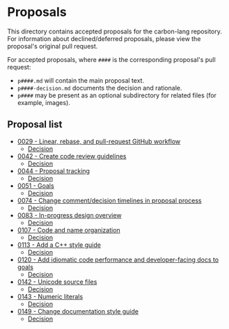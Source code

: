 # Proposals

<!--
Part of the Carbon Language project, under the Apache License v2.0 with LLVM
Exceptions. See /LICENSE for license information.
SPDX-License-Identifier: Apache-2.0 WITH LLVM-exception
-->

This directory contains accepted proposals for the carbon-lang repository. For
information about declined/deferred proposals, please view the proposal's
original pull request.

For accepted proposals, where `####` is the corresponding proposal's pull
request:

-   `p####.md` will contain the main proposal text.
-   `p####-decision.md` documents the decision and rationale.
-   `p####` may be present as an optional subdirectory for related files (for
    example, images).

## Proposal list

<!-- proposals -->
<!-- This list is updated by src/scripts/update_proposal_list.py. -->

-   [0029 - Linear, rebase, and pull-request GitHub workflow](p0029.md)
    -   [Decision](p0029_decision.md)
-   [0042 - Create code review guidelines](p0042.md)
    -   [Decision](p0042_decision.md)
-   [0044 - Proposal tracking](p0044.md)
    -   [Decision](p0044_decision.md)
-   [0051 - Goals](p0051.md)
    -   [Decision](p0051_decision.md)
-   [0074 - Change comment/decision timelines in proposal process](p0074.md)
    -   [Decision](p0074_decision.md)
-   [0083 - In-progress design overview](p0083.md)
    -   [Decision](p0083_decision.md)
-   [0107 - Code and name organization](p0107.md)
    -   [Decision](p0107_decision.md)
-   [0113 - Add a C++ style guide](p0113.md)
    -   [Decision](p0113_decision.md)
-   [0120 - Add idiomatic code performance and developer-facing docs to goals](p0120.md)
    -   [Decision](p0120_decision.md)
-   [0142 - Unicode source files](p0142.md)
    -   [Decision](p0142_decision.md)
-   [0143 - Numeric literals](p0143.md)
    -   [Decision](p0143_decision.md)
-   [0149 - Change documentation style guide](p0149.md)
    -   [Decision](p0149_decision.md)

<!-- endproposals -->
